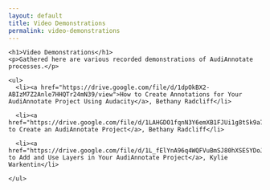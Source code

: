 ```yaml
---
layout: default
title: Video Demonstrations
permalink: video-demonstrations
---
```

<!-- Add an essay or interpretive material below this line,
using HTML or markdown.  Do not modify this file above this line -->

<html>
  <body>
    
    <h1>Video Demonstrations</h1>
    <p>Gathered here are various recorded demonstrations of AudiAnnotate processes.</p>
    
    <ul>
      <li><a href="https://drive.google.com/file/d/1dpOkBX2-ABIzM7Z2Anle7HHQTr24mN39/view">How to Create Annotations for Your AudiAnnotate Project Using Audacity</a>, Bethany Radcliff</li>
      
      <li><a href="https://drive.google.com/file/d/1LAHGDO1fqnN3Y6emXB1FJUi1g8tSk9a7/view">How to Create an AudiAnnotate Project</a>, Bethany Radcliff</li>
      
      <li><a href="https://drive.google.com/file/d/1L_fElYnA96q4WQFVuBmSJ80hXSESYDoJ/view">How to Add and Use Layers in Your AudiAnnotate Project</a>, Kylie Warkentin</li>
    
    </ul>
    
  </body>
  </html>
